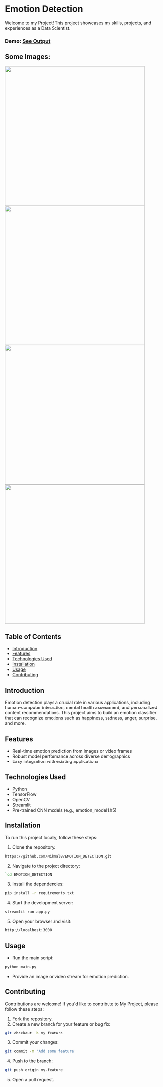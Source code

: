 # Emotion Detection
Welcome to my Project! This project showcases my skills, projects, and experiences as a Data Scientist.

### Demo: [See Output](https://github.com/user-attachments/assets/5ad9dc85-21a6-4c30-b34e-bf265e55b49b)
## Some Images:
<img width="450px;" src="https://github.com/user-attachments/assets/182c563b-9723-44db-b128-bf025d0d894a"/>
<img width="450px;" src="https://github.com/user-attachments/assets/ba31f061-3cee-49a3-8e1d-23034ab20771"/>
<img width="450px;" src="https://github.com/user-attachments/assets/6ce763a9-2a12-4238-a73f-df1bacf0d205"/>
<img width="450px;" src="https://github.com/user-attachments/assets/410a09bd-82bd-413a-aa66-e44d077e95c9"/>


## Table of Contents
- [Introduction](#introduction)
- [Features](#features)
- [Technologies Used](#technologies-used)
- [Installation](#installation)
- [Usage](#usage)
- [Contributing](#contributing)

## Introduction
Emotion detection plays a crucial role in various applications, including human-computer interaction, mental health assessment, and personalized content recommendations. This project aims to build an emotion classifier that can recognize emotions such as happiness, sadness, anger, surprise, and more.
## Features
- Real-time emotion prediction from images or video frames
- Robust model performance across diverse demographics
- Easy integration with existing applications

## Technologies Used
- Python
- TensorFlow
- OpenCV
- Streamlit
- Pre-trained CNN models (e.g., emotion_model1.h5)

## Installation
To run this project locally, follow these steps:

1. Clone the repository: 
```bash
https://github.com/Nikmal8/EMOTION_DETECTION.git
```
2. Navigate to the project directory: 
```bash
`cd EMOTION_DETECTION
```
3. Install the dependencies: 
```bash
pip install -r requirements.txt
```
4. Start the development server: 
```bash
streamlit run app.py
```
5. Open your browser and visit: 
```bash
http://localhost:3000
```

## Usage
- Run the main script:
```bash
python main.py
```

- Provide an image or video stream for emotion prediction.

## Contributing
Contributions are welcome! If you'd like to contribute to My Project, please follow these steps:

1. Fork the repository.
2. Create a new branch for your feature or bug fix: 
```bash
git checkout -b my-feature
```
3. Commit your changes: 
```bash
git commit -m 'Add some feature'
```
4. Push to the branch: 
```bash
git push origin my-feature
```
5. Open a pull request.


